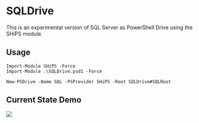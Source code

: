 # SQLDrive
This is an experimental version of SQL Server as PowerShell Drive using the SHiPS module.

## Usage
```
Import-Module SHiPS -Force
Import-Module .\SQLDrive.psd1 -Force

New-PSDrive -Name SQL -PSProvider SHiPS -Root SQLDrive#SQLRoot
```
## Current State Demo
![](https://i.imgur.com/eOUhGHf.gif)

